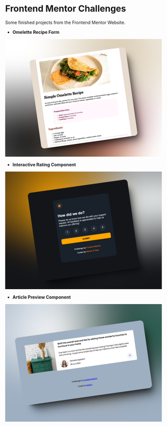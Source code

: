 # Frontend Mentor Challenges
Some finished projects from the Frontend Mentor Website.

- **Omelette Recipe Form**

![Omelette Recipe Form Screenshot](image-1.png)

- **Interactive Rating Component**

![Interactive Rating Component Screenshot](image-2.png)

- **Article Preview Component**

![Article Preview Component Screenshot](image-3.png)